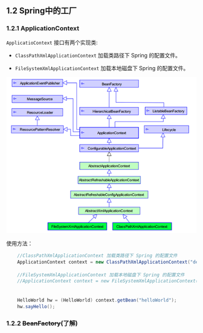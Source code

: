 ## 1.2 Spring中的工厂

### 1.2.1 ApplicationContext

`ApplicatioContext` 接口有两个实现类:

* `ClassPathXmlApplicationContext` 加载类路径下 Spring 的配置文件。

* `FileSystemXmlApplicationContext` 加载本地磁盘下 Spring 的配置文件。

![ApplicatioContext](img/1.2.1applicationContext.png)

使用方法：

```java
    //ClassPathXmlApplicationContext 加载类路径下 Spring 的配置文件
    ApplicationContext context = new ClassPathXmlApplicationContext("demo1/applicationContext.xml");

    //FileSystemXmlApplicationContext 加载本地磁盘下 Spring 的配置文件
    //ApplicationContext context = new FileSystemXmlApplicationContext("F:\\test\\java_test\\spring_01\\src\\demo1\\applicationContext.xml");


    HelloWorld hw = (HelloWorld) context.getBean("helloWorld");
    hw.sayHello();
```

### 1.2.2 ~~BeanFactory~~(了解)